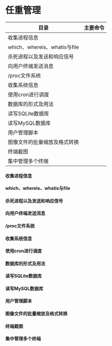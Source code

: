 任重管理
========
| 目录                         | 主要命令 |
| ---------------------------- | -------- |
| 收集进程信息                 |          |
| which、whereis、whatis与file |          |
| 杀死进程以及发送和响应信号   |          |
| 向用户终端发送消息           |          |
| /proc文件系统                |          |
| 收集系统信息                 |          |
| 使用cron进行调度             |          |
| 数据库的形式及用法           |          |
| 读写SQLite数据库             |          |
| 读写MySQL数据库              |          |
| 用户管理脚本                 |          |
| 图像文件的批量缩放及格式转换 |          |
| 终端截图                     |          |
| 集中管理多个终端             |          |

#### 收集进程信息



#### which、whereis、whatis与file



#### 杀死进程以及发送和响应信号



#### 向用户终端发送消息



#### /proc文件系统



#### 收集系统信息



#### 使用cron进行调度



#### 数据库的形式及用法



#### 读写SQLite数据库



#### 读写MySQL数据库



#### 用户管理脚本



#### 图像文件的批量缩放及格式转换



#### 终端截图



#### 集中管理多个终端





